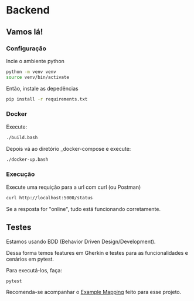 # Backend

## Vamos lá!

### Configuração

Incie o ambiente python

```bash
python -m venv venv
source venv/bin/activate
```

Então, instale as depedências

```bash
pip install -r requirements.txt
```

### Docker

Execute:

```bash
./build.bash
```

Depois vá ao diretório \_docker-compose e execute:

```bash
./docker-up.bash
```

### Execução

Execute uma requição para a url com curl (ou Postman)

```bash
curl http://localhost:5000/status
```

Se a resposta for "online", tudo está funcionando corretamente.

## Testes

Estamos usando BDD (Behavior Driven Design/Development).

Dessa forma temos features em Gherkin e testes para as funcionalidades e cenários em pytest.

Para executá-los, faça:

```bash
pytest
```

Recomenda-se acompanhar o [Example Mapping](https://www.figma.com/board/kFu5Htr3nZndNXy7wtoYje/Untitled?node-id=0-1&t=2tnRx7ZgBrn9Yjuf-1) feito para esse projeto.
